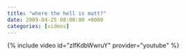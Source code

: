 ```yaml
---
title: "where the hell is matt?"
date: 2009-04-25 08:00:00 +0000
categories: [videos]
---
```

{% include video id="zlfKdbWwruY" provider="youtube" %}